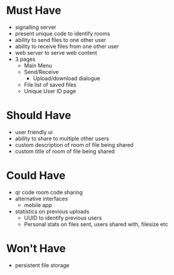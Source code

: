 # Must Have
- signalling server
- present unique code to identify rooms
- ability to send files to one other user
- ability to receive files from one other user
- web server to serve web content
- 3 pages 
    - Main Menu 
    - Send/Receive
        - Upload/download dialogue
    - File list of saved files
    - Unique User ID page

# Should Have
- user friendly ui
- ability to share to multiple other users
- custom description of room of file being shared
- custom title of room of file being shared

# Could Have
- qr code room code sharing
- alternative interfaces
    - mobile app
- statistics on previous uploads
    - UUID to identify previous users
    - Personal stats on files sent, users shared with, filesize etc

# Won't Have
- persistent file storage